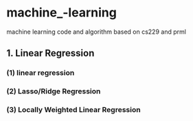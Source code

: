 # machine_-learning
machine learning code and algorithm based on cs229 and prml

## 1. Linear Regression
 ### (1) linear regression
 ### (2) Lasso/Ridge Regression
 ### (3) Locally Weighted Linear Regression
